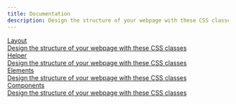 ```yaml
---
title: Documentation
description: Design the structure of your webpage with these CSS classes
---
```


<div class="row docs-list">
  <div class="col-lg-6">
    <a class="media" href="/">
      <div class="media-left">
        <i class="icon icon-layout font-3 text-primary"></i>
      </div>
      <div class="media-content">
        <div class="h3">Layout</div>
        <div class="font-5 text-gray">
          Design the structure of your webpage with these CSS classes
        </div>
      </div>
    </a>
  </div>
  <div class="col-lg-6">
    <a class="media" href="/">
      <div class="media-left">
        <i class="icon icon-setting font-3 text-info"></i>
      </div>
      <div class="media-content">
        <div class="h3">Helper</div>
        <div class="font-5 text-gray">
          Design the structure of your webpage with these CSS classes
        </div>
      </div>
    </a>
  </div>
  <div class="col-lg-6">
    <a class="media" href="/">
      <div class="media-left">
        <i class="icon icon-element font-3 text-warning"></i>
      </div>
      <div class="media-content">
        <div class="h3">Elements</div>
        <div class="font-5 text-gray">
          Design the structure of your webpage with these CSS classes
        </div>
      </div>
    </a>
  </div>
  <div class="col-lg-6">
    <a class="media" href="/">
      <div class="media-left">
        <i class="icon icon-component font-3 text-danger"></i>
      </div>
      <div class="media-content">
        <div class="h3">Components</div>
        <div class="font-5 text-gray">
          Design the structure of your webpage with these CSS classes
        </div>
      </div>
    </a>
  </div>
</div>
